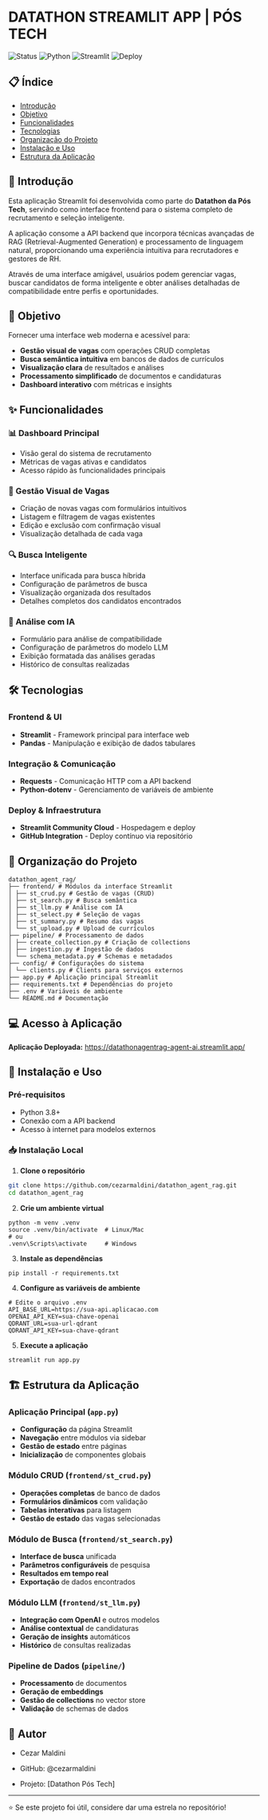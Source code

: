 # DATATHON STREAMLIT APP | PÓS TECH

![Status](https://img.shields.io/badge/STATUS-CONCLUÍDO-brightgreen)
![Python](https://img.shields.io/badge/Python-3.12-blue)
![Streamlit](https://img.shields.io/badge/Streamlit-1.28.0-red)
![Deploy](https://img.shields.io/badge/DEPLOY-Streamlit_Cloud-orange)

## 📋 Índice
- [Introdução](#-introdução)
- [Objetivo](#🎯-objetivo)
- [Funcionalidades](#✨-funcionalidades)
- [Tecnologias](#🛠-tecnologias)
- [Organização do Projeto](#📁-organização-do-projeto)
- [Instalação e Uso](#🚀-instalação-e-uso)
- [Estrutura da Aplicação](#🏗-estrutura-da-aplicação)

## 🏁 Introdução

Esta aplicação Streamlit foi desenvolvida como parte do **Datathon da Pós Tech**, servindo como interface frontend para o sistema completo de recrutamento e seleção inteligente.

A aplicação consome a API backend que incorpora técnicas avançadas de RAG (Retrieval-Augmented Generation) e processamento de linguagem natural, proporcionando uma experiência intuitiva para recrutadores e gestores de RH.

Através de uma interface amigável, usuários podem gerenciar vagas, buscar candidatos de forma inteligente e obter análises detalhadas de compatibilidade entre perfis e oportunidades.

## 🎯 Objetivo

Fornecer uma interface web moderna e acessível para:
- **Gestão visual de vagas** com operações CRUD completas
- **Busca semântica intuitiva** em bancos de dados de currículos
- **Visualização clara** de resultados e análises
- **Processamento simplificado** de documentos e candidaturas
- **Dashboard interativo** com métricas e insights

## ✨ Funcionalidades

### 📊 Dashboard Principal
- Visão geral do sistema de recrutamento
- Métricas de vagas ativas e candidatos
- Acesso rápido às funcionalidades principais

### 👥 Gestão Visual de Vagas
- Criação de novas vagas com formulários intuitivos
- Listagem e filtragem de vagas existentes
- Edição e exclusão com confirmação visual
- Visualização detalhada de cada vaga

### 🔍 Busca Inteligente
- Interface unificada para busca híbrida
- Configuração de parâmetros de busca
- Visualização organizada dos resultados
- Detalhes completos dos candidatos encontrados

### 🤖 Análise com IA
- Formulário para análise de compatibilidade
- Configuração de parâmetros do modelo LLM
- Exibição formatada das análises geradas
- Histórico de consultas realizadas

## 🛠 Tecnologias

### Frontend & UI
- **Streamlit** - Framework principal para interface web
- **Pandas** - Manipulação e exibição de dados tabulares

### Integração & Comunicação
- **Requests** - Comunicação HTTP com a API backend
- **Python-dotenv** - Gerenciamento de variáveis de ambiente

### Deploy & Infraestrutura
- **Streamlit Community Cloud** - Hospedagem e deploy
- **GitHub Integration** - Deploy contínuo via repositório

## 📁 Organização do Projeto
```
datathon_agent_rag/
├── frontend/ # Módulos da interface Streamlit
│ ├── st_crud.py # Gestão de vagas (CRUD)
│ ├── st_search.py # Busca semântica
│ ├── st_llm.py # Análise com IA
│ ├── st_select.py # Seleção de vagas
│ ├── st_summary.py # Resumo das vagas
│ └── st_upload.py # Upload de currículos
├── pipeline/ # Processamento de dados
│ ├── create_collection.py # Criação de collections
│ ├── ingestion.py # Ingestão de dados
│ └── schema_metadata.py # Schemas e metadados
├── config/ # Configurações do sistema
│ └── clients.py # Clients para serviços externos
├── app.py # Aplicação principal Streamlit
├── requirements.txt # Dependências do projeto
├── .env # Variáveis de ambiente
└── README.md # Documentação
```

## 💻 Acesso à Aplicação

**Aplicação Deployada:** https://datathonagentrag-agent-ai.streamlit.app/

## 🚀 Instalação e Uso

### Pré-requisitos
- Python 3.8+
- Conexão com a API backend
- Acesso à internet para modelos externos

### 📥 Instalação Local

1. **Clone o repositório**
```bash
git clone https://github.com/cezarmaldini/datathon_agent_rag.git
cd datathon_agent_rag
```

2. **Crie um ambiente virtual**
```
python -m venv .venv
source .venv/bin/activate  # Linux/Mac
# ou
.venv\Scripts\activate     # Windows
```

3. **Instale as dependências**
```
pip install -r requirements.txt
````

4. **Configure as variáveis de ambiente**
```
# Edite o arquivo .env
API_BASE_URL=https://sua-api.aplicacao.com
OPENAI_API_KEY=sua-chave-openai
QDRANT_URL=sua-url-qdrant
QDRANT_API_KEY=sua-chave-qdrant
```

5. **Execute a aplicação**
```
streamlit run app.py
```

## 🏗️ Estrutura da Aplicação

### Aplicação Principal (`app.py`)
- **Configuração** da página Streamlit
- **Navegação** entre módulos via sidebar
- **Gestão de estado** entre páginas
- **Inicialização** de componentes globais

### Módulo CRUD (`frontend/st_crud.py`)
- **Operações completas** de banco de dados
- **Formulários dinâmicos** com validação
- **Tabelas interativas** para listagem
- **Gestão de estado** das vagas selecionadas

### Módulo de Busca (`frontend/st_search.py`)
- **Interface de busca** unificada
- **Parâmetros configuráveis** de pesquisa
- **Resultados em tempo real**
- **Exportação** de dados encontrados

### Módulo LLM (`frontend/st_llm.py`)
- **Integração com OpenAI** e outros modelos
- **Análise contextual** de candidaturas
- **Geração de insights** automáticos
- **Histórico** de consultas realizadas

### Pipeline de Dados (`pipeline/`)
- **Processamento** de documentos
- **Geração de embeddings**
- **Gestão de collections** no vector store
- **Validação** de schemas de dados

## 👥 Autor
- Cezar Maldini

- GitHub: @cezarmaldini

- Projeto: [Datathon Pós Tech]

---

⭐️ Se este projeto foi útil, considere dar uma estrela no repositório!